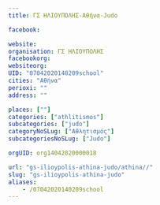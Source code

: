 ```yaml
---
title: ΓΣ ΗΛΙΟΥΠΟΛΗΣ-Αθήνα-Judo

facebook:

website:
organisation: ΓΣ ΗΛΙΟΥΠΟΛΗΣ
facebookorg:
websiteorg:
UID: "07042020140209school"
cities: "Αθήνα"
perioxi: ""
address: ""

places: [""]
categories: ["athlitismos"]
subcategories: ["judo"]
categoryNoSLug: ["Αθλητισμός"]
subcategoriesNoSLug: ["Judo"]

orgUID: org14042020000018

url: "gs-ilioypolis-athina-judo/athina//"
slug: "gs-ilioypolis-athina-judo"
aliases:
    - /07042020140209school
---
```





